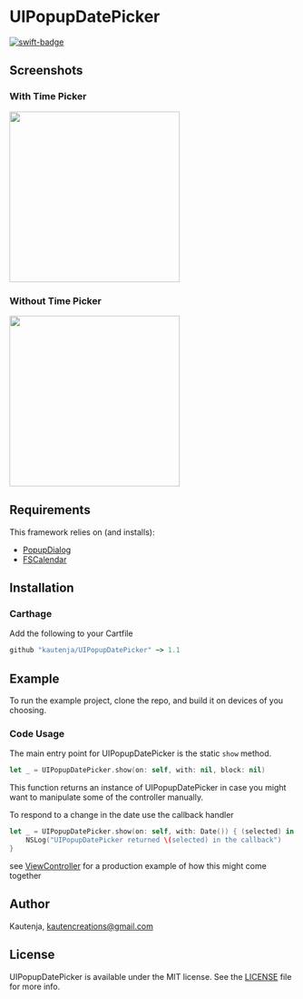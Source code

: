 # UIPopupDatePicker

[![swift-badge][]][swift-link]

[swift-badge]: https://img.shields.io/badge/swift-4.0-orange.svg
[swift-link]: https://swift.org/


## Screenshots

### With Time Picker

<img src="https://user-images.githubusercontent.com/2184469/28429001-cf56a958-6d40-11e7-86f7-aeb86693bb4d.PNG" width = 300>

### Without Time Picker

<img src="https://user-images.githubusercontent.com/2184469/28429000-ce02e79c-6d40-11e7-9775-c37001308080.PNG" width = 300>

## Requirements

This framework relies on (and installs):

*   [PopupDialog](https://github.com/Orderella/PopupDialog)
*   [FSCalendar](https://github.com/WenchaoD/FSCalendar)

## Installation

### Carthage

Add the following to your Cartfile

```ruby
github "kautenja/UIPopupDatePicker" ~> 1.1
```

## Example

To run the example project, clone the repo, and build it on devices of you choosing.


### Code Usage

The main entry point for UIPopupDatePicker is the static `show` method.

```swift
let _ = UIPopupDatePicker.show(on: self, with: nil, block: nil)
```

This function returns an instance of UIPopupDatePicker in case you might want to
manipulate some of the controller manually.

To respond to a change in the date use the callback handler

```swift
let _ = UIPopupDatePicker.show(on: self, with: Date()) { (selected) in 
    NSLog("UIPopupDatePicker returned \(selected) in the callback")
}
```

see [ViewController](PopupDatePicker/ViewController.swift) for a production example of how this might come together


## Author

Kautenja, kautencreations@gmail.com


## License

UIPopupDatePicker is available under the MIT license. See the [LICENSE](./LICSENSE) file for more info.
